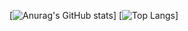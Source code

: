 [![Anurag's GitHub stats](https://github-readme-stats.vercel.app/api?username=nedhub)]
[![Top Langs](https://github-readme-stats.vercel.app/api/top-langs/?username=nedhub&layout=compact)]


